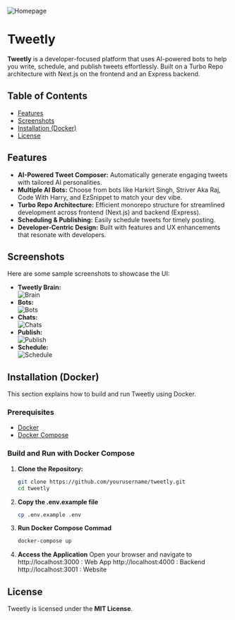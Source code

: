   ![Homepage](https://cytd5kmgz6.ufs.sh/f/aIroXtB9CoHUQjQF1sv1N097MgFkwydKY3rmbRif5EsltJ6Q)

# Tweetly

**Tweetly** is a developer-focused platform that uses AI-powered bots to help you write, schedule, and publish tweets effortlessly. Built on a Turbo Repo architecture with Next.js on the frontend and an Express backend.

## Table of Contents

- [Features](#features)
- [Screenshots](#screenshots)
- [Installation (Docker)](#Installation (Docker))
- [License](#license)

## Features

- **AI-Powered Tweet Composer:** Automatically generate engaging tweets with tailored AI personalities.
- **Multiple AI Bots:** Choose from bots like Harkirt Singh, Striver Aka Raj, Code With Harry, and EzSnippet to match your dev vibe.
- **Turbo Repo Architecture:** Efficient monorepo structure for streamlined development across frontend (Next.js) and backend (Express).
- **Scheduling & Publishing:** Easily schedule tweets for timely posting.
- **Developer-Centric Design:** Built with features and UX enhancements that resonate with developers.

## Screenshots

Here are some sample screenshots to showcase the UI:

- **Tweetly Brain:**  
  ![Brain](https://cytd5kmgz6.ufs.sh/f/aIroXtB9CoHUexNiNtFGZ8ejuvhlPcoHR2rBdUbzs9iMw4Kg)
- **Bots:**  
  ![Bots](https://cytd5kmgz6.ufs.sh/f/aIroXtB9CoHUZpbJCmEc47LUgHpo5GeIyu2XbMa1RxwZqdEi)
- **Chats:**  
  ![Chats](https://cytd5kmgz6.ufs.sh/f/aIroXtB9CoHUDyZNS7eoKceE4txni7wkXlqFapgHb6GCu9vA)
- **Publish:**  
  ![Publish](https://cytd5kmgz6.ufs.sh/f/aIroXtB9CoHURjglvcSNVjtTDCBbn20Khu9IUcSZM3LXzOiR)
- **Schedule:**  
  ![Schedule](https://cytd5kmgz6.ufs.sh/f/aIroXtB9CoHUx5Vls9DFuHyEDPQ4rWRs12eht5xmb0VcYBqk)


## Installation (Docker)

This section explains how to build and run Tweetly using Docker.

### Prerequisites

- [Docker](https://docs.docker.com/get-docker/)
- [Docker Compose](https://docs.docker.com/compose/install/)

### Build and Run with Docker Compose

1. **Clone the Repository:**

   ```bash
   git clone https://github.com/yourusername/tweetly.git
   cd tweetly

2. **Copy the .env.example file**
   ```bash
   cp .env.example .env
   
3. **Run Docker Compose Commad**
    ```bash
    docker-compose up
4. **Access the Application**
  Open your browser and navigate to 
  http://localhost:3000 : Web App
  http://localhost:4000 : Backend
  http://localhost:3001 : Website

## License

Tweetly is licensed under the **MIT License**.

